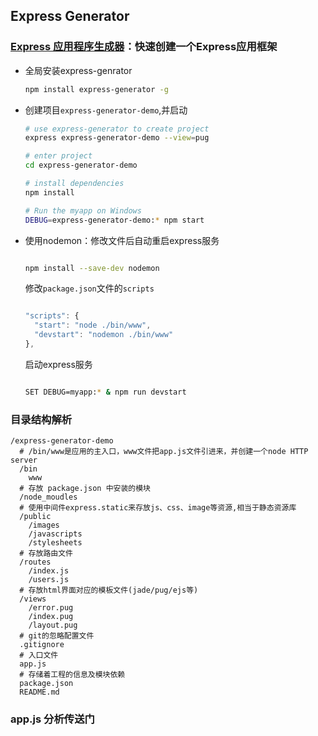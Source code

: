 ## Express Generator
### [Express 应用程序生成器](http://www.expressjs.com.cn/starter/generator.html)：快速创建一个Express应用框架

* 全局安装express-genrator

  ```bash
  npm install express-generator -g
  ```

* 创建项目`express-generator-demo`,并启动

  ```bash
  # use express-generator to create project
  express express-generator-demo --view=pug

  # enter project
  cd express-generator-demo

  # install dependencies
  npm install

  # Run the myapp on Windows
  DEBUG=express-generator-demo:* npm start

  ```

* 使用nodemon：修改文件后自动重启express服务

  ```bash
  
  npm install --save-dev nodemon

  ```

  修改`package.json`文件的`scripts`

  ```javascript

  "scripts": {
    "start": "node ./bin/www",
    "devstart": "nodemon ./bin/www"
  },

  ```

  启动express服务

  ```bash

  SET DEBUG=myapp:* & npm run devstart

  ```

### 目录结构解析
```
/express-generator-demo
  # /bin/www是应用的主入口，www文件把app.js文件引进来，并创建一个node HTTP server
  /bin
    www 
  # 存放 package.json 中安装的模块
  /node_moudles
  # 使用中间件express.static来存放js、css、image等资源,相当于静态资源库
  /public
    /images
    /javascripts
    /stylesheets
  # 存放路由文件
  /routes
    /index.js
    /users.js
  # 存放html界面对应的模板文件(jade/pug/ejs等)
  /views
    /error.pug
    /index.pug
    /layout.pug
  # git的忽略配置文件
  .gitignore
  # 入口文件
  app.js
  # 存储着工程的信息及模块依赖
  package.json
  README.md
```

### app.js 分析传送门
